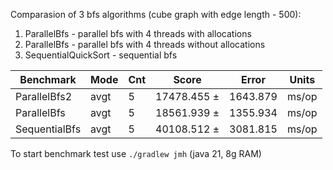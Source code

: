 
Comparasion of 3 bfs algorithms (cube graph with edge length - 500):
1) ParallelBfs - parallel bfs with 4 threads with allocations 
2) ParallelBfs - parallel bfs with 4 threads without allocations
3) SequentialQuickSort - sequential bfs

| Benchmark     | Mode                    | Cnt  | Score | Error | Units|
|---------------|-------------------------|------|-------|-------|------|
 | ParallelBfs2  | avgt                    | 5    |  17478.455 ± |   1643.879 | ms/op |
| ParallelBfs   | avgt |    5 |     18561.939 ± |  1355.934 |  ms/op |
| SequentialBfs |  avgt |    5 |    40108.512 ± |    3081.815 |  ms/op |

To start benchmark test use `./gradlew jmh` (java 21, 8g RAM)
